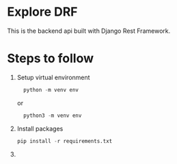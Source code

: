 # Explore DRF

This is the backend api built with Django Rest Framework.

# Steps to follow 

1. Setup virtual environment
  
    ```python
      python -m venv env
    ```
      or

    ```python
      python3 -m venv env
    ```
2. Install packages 
    
    ```python
    pip install -r requirements.txt
    ```
3. 
